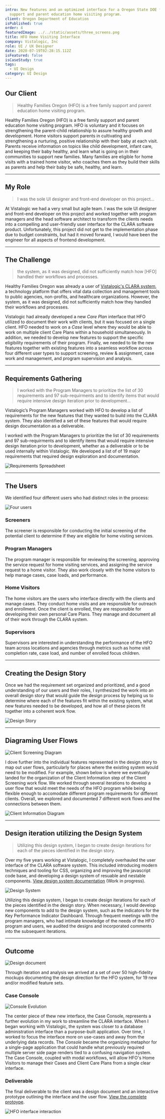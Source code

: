 ```yaml
---
intro: New features and an optimized interface for a Oregon State DOE family
  support and parent education home visiting program.
client: Oregon Department of Education
isPublished: true
order: 4
featuredImage: ../../static/assets/three_screens.png
title: HFO Home Visiting Interface
company: Vistalogic, Inc
role: UI / UX Designer
date: 2020-07-19T02:28:15.112Z
isFeatured: false
isCaseStudy: true
tags:
  - UI Design
category: UI Design
---
```

## Our Client

> Healthy Families Oregon (HFO) is a free family support and parent education home visiting program.

Healthy Families Oregon (HFO) is a free family support and parent education home visiting program. HFO is voluntary and it focuses on strengthening the parent-child relationship to assure healthy growth and development. Home visitors support parents in cultivating and strengthening a nurturing, positive relationship with their baby at each visit. Parents receive information on topics like child development, infant care, and keeping their baby healthy, and learn what is going on in their communities to support new families. Many families are eligible for home visits with a trained home visitor, who coaches them as they build their skills as parents and help their baby be safe, healthy, and learn.

<hr />

## My Role

> I was the sole UI designer and front-end developer on this project...

At Vistalogic we had a very small but agile team. I was the sole UI designer and front-end developer on this project and worked together with program managers and the head software architect to transform the clients needs into a compelling and user-friendly user interface for the CLARA software product. Unfortunately, this project did not get to the implementation phase due to budget constraints, but had it moved forward, I would have been the engineer for all aspects of frontend development.

<hr />

## The Challenge

> the system, as it was designed, did not sufficiently match how \[HFO] handled their workflows and processes.

Healthy Families Oregon was already a user of <a href="https://vistalogic.net/Products/Clara" target="_blank">Vistalogic's CLARA system</a>, a technology platform that offers vital data collection and management tools to public agencies, non-profits, and healthcare organizations. However, the system, as it was designed, did not sufficiently match how they handled their workflows and processes.

Vistalogic had already developed a new _Care Plan_ interface that HFO utilized to document their work with clients, but it was focused on a single client. HFO needed to work on a _Case_ level where they would be able to work on multiple client Care Plans within a household simultaneously. In addition, we needed to develop new features to support the specific eligibility requirements of their program. Finally, we needed to tie the new features together with existing features into a seamless workflow across four different user types to support screening, review & assignment, case work and management, and program supervision and analysis.

<hr />

## Requirements Gathering

> I worked with the Program Managers to prioritize the list of 30 requirements and 97 sub-requirments and to identify items that would require intensive design iteration prior to development...

Vistalogic’s Program Managers worked with HFO to develop a list of requirements for the new features that they wanted to build into the CLARA system. They also identified a set of these features that would require design documentation as a deliverable.

I worked with the Program Managers to prioritize the list of 30 requirements and 97 sub-requirments and to identify items that would require intensive design iteration prior to development, whether as a deliverable or to be used internally within Vistalogic. We developed a list of of 19 major requirements that required design exploration and documentation.

![Requirements Spreadsheet](/assets/HFO_excel.png "Requirements Spreadsheet")

<hr />

## The Users

We identified four different users who had distinct roles in the process:

![Four users](/assets/four_users.png "Four users")

### Screeners

The screener is responsible for conducting the initial screening of the potential client to determine if they are eligible for home visiting services.

### Program Managers

The program manager is responsible for reviewing the screening, approving the service request for home visiting services, and assigning the service request to a home visitor. They also work closely with the home visitors to help manage cases, case loads, and performance. 

### Home Visitors

The home visitors are the users who interface directly with the clients and manage cases. They conduct home visits and are responsible for outreach and enrollment. Once the client is enrolled, they are responsible for developing their own personal Care Plans. They manage and document all of their work through the CLARA system.

### Supervisors

Supervisors are interested in understanding the performance of the HFO team across locations and agencies through metrics such as home visit completion rate, case load, and number of enrolled focus children.

<hr />

## Creating the Design Story

Once we had the requirement set organized and prioritized, and a good understanding of our users and their roles, I synthesized the work into an overall design story that would guide the design process by helping us to determine where each of the features fit within the existing system, what new features needed to be developed, and how all of these pieces fit together into a coherent work flow.

![Design Story](/assets/design_story.png "Design Story")

<hr />

## Diagraming User Flows

![Client Screening Diagram](/assets/client_screening_workflow.png "Client Screening Diagram")

I dove further into the individual features represented in the design story to map out user flows, particularly for places where the existing system would need to be modified. For example, shown below is where we eventually landed for the organization of the Client Information step of the Client Screening work flow. We worked through several iterations to develop a user flow that would meet the needs of the HFO program while being flexible enough to accomodate different program requirements for different clients. Overall, we explored and documented 7 different work flows and the connections between them.

![Client Information Diagram](/assets/client_screening_schematic.png "Client Information Diagram")

<hr />

## Design iteration utilizing the Design System

> Utilizing this design system, I began to create design iterations for each of the pieces identified in the design story.

Over my five years working at Vistalogic, I completely overhauled the user interface of the CLARA software system. This included introducing modern techniques and tooling for CSS, organizing and improving the javascript code base, and developing a design system of resuable and nestable components. <a href="https://build.vistalogic.net/claraBeta/styleguide" target="_blank">View design system documentation</a> (Work in progress). 

![Design System](/assets/design_system.png "Design System")

Utilizing this design system, I began to create design iterations for each of the pieces identified in the design story. When necessary, I would develop new components to add to the design system, such as the indicators for the Key Performance Indicator Dashboard. Through frequent meetings with the program managers, who had intimate knowledge of the needs of the HFO program and users, we audited the designs and incorporated comments into the subsequent iterations.

<hr />

## Outcome

![Design document](/assets/overview.png "Set of over 50 high-fidelity mockups")

Through iteration and analysis we arrived at a set of over 50 high-fidelity mockups documenting the design direction for the HFO system, for 19 new and/or modified feature sets. 

### Case Console

![Console Evolution](/assets/console-evolution.png "The evolution of the Clara Console interface over my time at Vistalogic.")

The center piece of thew new interface, the Case Console, represents a further evolution in my work to streamline the CLARA interface. When I began working with Vistalogic, the system was closer to a database administration interface than a purpose-built application. Over time, I worked to focus the interface more on use-cases and away from the underlying data records. The _Console_ became the organizing metaphor for a single-page application that could handle what previously required multiple server side page renders tied to a confusing navigation system. The Case Console, coupled with modal workflows, will allow HFO's Home Visitors to manage their Cases and Client Care Plans from a single clear interface.

### Deliverable

The final deliverable to the client was a design document and an interactive prototype outlining the interface and the user flow. <a href="https://xd.adobe.com/view/25f46961-978f-43ca-6de2-293b837d6569-53c5/?fullscreen" target="_blank">View the complete protoype</a>.

![HFO interface interaction](/assets/hfo-flow.gif "HFO interface interaction")